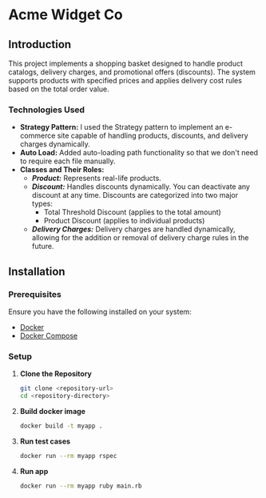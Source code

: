 # Acme Widget Co

## Introduction

This project implements a shopping basket designed to handle product catalogs, delivery charges, and promotional offers (discounts). The system supports products with specified prices and applies delivery cost rules based on the total order value.

### Technologies Used

- **Strategy Pattern:** I used the Strategy pattern to implement an e-commerce site capable of handling products, discounts, and delivery charges dynamically.
- **Auto Load:** Added auto-loading path functionality so that we don't need to require each file manually.
- **Classes and Their Roles:**
    - ***Product:*** Represents real-life products.
    - ***Discount:*** Handles discounts dynamically. You can deactivate any discount at any time. Discounts are categorized into two major types:
        - Total Threshold Discount (applies to the total amount)
        - Product Discount (applies to individual products)
    - ***Delivery Charges:*** Delivery charges are handled dynamically, allowing for the addition or removal of delivery charge rules in the future.



## Installation
### Prerequisites

Ensure you have the following installed on your system:

- [Docker](https://docs.docker.com/get-docker/)
- [Docker Compose](https://docs.docker.com/compose/install/)

### Setup

1. **Clone the Repository**

   ```bash
   git clone <repository-url>
   cd <repository-directory>
   ``` 
2. **Build docker image**
    ```bash
    docker build -t myapp .
    ```
3. **Run test cases**
    ```bash
    docker run --rm myapp rspec
    ```
4. **Run app**
    ```bash
    docker run --rm myapp ruby main.rb
    ```
